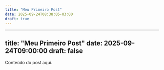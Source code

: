 ```yaml
---
title: "Meu Primeiro Post"
date: 2025-09-24T08:38:05-03:00
draft: true
---
```


---
title: "Meu Primeiro Post"
date: 2025-09-24T09:00:00
draft: false
---
Conteúdo do post aqui.
